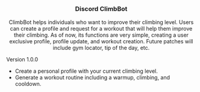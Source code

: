 ## <h3 align="center">Discord ClimbBot</h3>
<p align="center">
ClimbBot helps individuals who want to improve their climbing level. Users can create a profile and request for a workout that will help them improve their climbing. As of now, its functions are very simple, creating a user exclusive profile, profile update, and workout creation. Future patches will include gym locator, tip of the day, etc. <br>


 Version 1.0.0
- Create a personal profile with your current climbing level.
- Generate a workout routine including a warmup, climbing, and cooldown.

